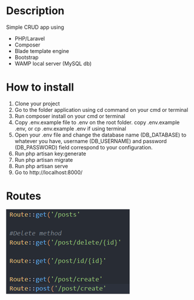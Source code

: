 # Description

Simple CRUD app using
* PHP/Laravel
* Composer
* Blade template engine
* Bootstrap
* WAMP local server (MySQL db)

# How to install

1) Clone your project
2) Go to the folder application using cd command on your cmd or terminal
3) Run composer install on your cmd or terminal
4) Copy .env.example file to .env on the root folder. copy .env.example .env, or cp .env.example .env if using terminal
5) Open your .env file and change the database name (DB_DATABASE) to whatever you have, username (DB_USERNAME) and password (DB_PASSWORD) field correspond to your configuration.
6) Run php artisan key:generate
7) Run php artisan migrate
8) Run php artisan serve
9) Go to http://localhost:8000/

# Routes

![Screenshot](screenshot.png)
